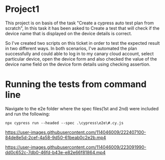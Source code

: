 # Project1
This project is on basis of the task "Create a cypress auto test plan from scratch", In this task it has been asked to Create a test that will check if the device name that is displayed on the device details is correct.


  So I've created two scripts on this ticket in order to test the expected result in two different ways. In both scenarios, I've automated the plan successfully and could able to log in to my canary cloud account, select particular device, open the device form and also checked the value of the device name field on the device form details using checking assertion.



# Running the tests from command line
Navigate to the e2e folder where the spec files(1st and 2nd) were included and run the following:

    npx cypress run --headed --spec .\cypress\e2e\#.cy.js



https://user-images.githubusercontent.com/114046009/222407100-84de8e5d-2cef-4a58-9d50-61beab0c2e2b.mp4



https://user-images.githubusercontent.com/114046009/223091990-dd0c652c-7db0-46fd-b43e-e82e66f81864.mp4


